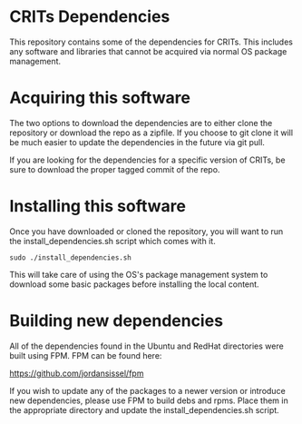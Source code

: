 CRITs Dependencies
==================

This repository contains some of the dependencies for CRITs. This includes any
software and libraries that cannot be acquired via normal OS package management.

# Acquiring this software

The two options to download the dependencies are to either clone the repository
or download the repo as a zipfile. If you choose to git clone it will be much
easier to update the dependencies in the future via git pull.

If you are looking for the dependencies for a specific version of CRITs, be sure
to download the proper tagged commit of the repo.

# Installing this software

Once you have downloaded or cloned the repository, you will want to run the
install_dependencies.sh script which comes with it.

`sudo ./install_dependencies.sh`

This will take care of using the OS's package management system to download some
basic packages before installing the local content.

# Building new dependencies

All of the dependencies found in the Ubuntu and RedHat directories were built
using FPM. FPM can be found here:

https://github.com/jordansissel/fpm

If you wish to update any of the packages to a newer version or introduce new
dependencies, please use FPM to build debs and rpms. Place them in the
appropriate directory and update the install_dependencies.sh script.
